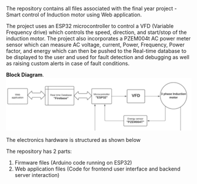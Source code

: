 The repository contains all files associated with the final year project - Smart control of Induction motor using Web application.

The project uses an ESP32 microcontroller to control a VFD (Variable Frequency drive) which controls the speed, direction, and start/stop of the induction motor.
The project also incorporates a PZEM004t AC power meter sensor which can measure AC voltage, current, Power, Frequency, Power factor, and energy which can then be 
pushed to the Real-time database to be displayed to the user and used for fault detection and debugging as well as raising custom alerts in case of fault conditions.

<strong>Block Diagram</strong>.
![alt text](https://github.com/srishtik2310/FYP/blob/main/Assets/block_diagram.png?raw=true)

The electronics hardware is structured as shown below


The repository has 2 parts:
  1. Firmware files (Arduino code running on ESP32)
  2. Web application files (Code for frontend user interface and backend server interaction)

